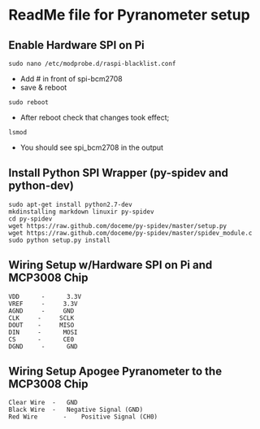 # ReadMe file for Pyranometer setup

## Enable Hardware SPI on Pi
```
sudo nano /etc/modprobe.d/raspi-blacklist.conf
```
- Add # in front of spi-bcm2708
- save & reboot
```
sudo reboot
```
- After reboot check that changes took effect;
```
lsmod
```
- You should see spi_bcm2708 in the output

## Install Python SPI Wrapper (py-spidev and python-dev)
```
sudo apt-get install python2.7-dev
mkdinstalling markdown linuxir py-spidev
cd py-spidev
wget https://raw.github.com/doceme/py-spidev/master/setup.py
wget https://raw.github.com/doceme/py-spidev/master/spidev_module.c
sudo python setup.py install
```
## Wiring Setup w/Hardware SPI on Pi and MCP3008 Chip
```
VDD      -  	3.3V
VREF     -     3.3V
AGND     -     GND
CLK		-     SCLK
DOUT  	-     MISO
DIN		-	   MOSI
CS 		-	   CE0
DGND     -  	GND
```
## Wiring Setup Apogee Pyranometer to the MCP3008 Chip
```
Clear Wire	-	GND
Black Wire	-	Negative Signal (GND)
Red Wire	   -	Positive Signal (CH0)
```